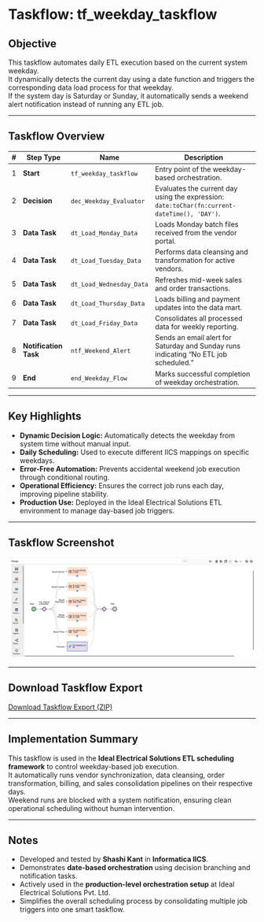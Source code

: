# Taskflow: tf_weekday_taskflow

##  Objective
This taskflow automates daily ETL execution based on the current system weekday.  
It dynamically detects the current day using a date function and triggers the corresponding data load process for that weekday.  
If the system day is Saturday or Sunday, it automatically sends a weekend alert notification instead of running any ETL job.

---

##  Taskflow Overview

| # | Step Type | Name | Description |
|--:|-------------|----------------------------|---------------------------------------------|
| 1 | **Start** | `tf_weekday_taskflow` | Entry point of the weekday-based orchestration. |
| 2 | **Decision** | `dec_Weekday_Evaluator` | Evaluates the current day using the expression:<br>`date:toChar(fn:current-dateTime(), 'DAY')`. |
| 3 | **Data Task** | `dt_Load_Monday_Data` | Loads Monday batch files received from the vendor portal. |
| 4 | **Data Task** | `dt_Load_Tuesday_Data` | Performs data cleansing and transformation for active vendors. |
| 5 | **Data Task** | `dt_Load_Wednesday_Data` | Refreshes mid-week sales and order transactions. |
| 6 | **Data Task** | `dt_Load_Thursday_Data` | Loads billing and payment updates into the data mart. |
| 7 | **Data Task** | `dt_Load_Friday_Data` | Consolidates all processed data for weekly reporting. |
| 8 | **Notification Task** | `ntf_Weekend_Alert` | Sends an email alert for Saturday and Sunday runs indicating “No ETL job scheduled.” |
| 9 | **End** | `end_Weekday_Flow` | Marks successful completion of weekday orchestration. |

---

##  Key Highlights
- **Dynamic Decision Logic:** Automatically detects the weekday from system time without manual input.  
- **Daily Scheduling:** Used to execute different IICS mappings on specific weekdays.  
- **Error-Free Automation:** Prevents accidental weekend job execution through conditional routing.  
- **Operational Efficiency:** Ensures the correct job runs each day, improving pipeline stability.  
- **Production Use:** Deployed in the Ideal Electrical Solutions ETL environment to manage day-based job triggers.

---

##  Taskflow Screenshot
![tf_weekday_taskflow](../CDI/taskflows/tf_weekday_taskflow.png)

---

##  Download Taskflow Export
[Download Taskflow Export (ZIP)](https://raw.githubusercontent.com/s-h-a-s-h-i-k-a-n-t/iics-projects-portfolio/main/jobs_exports/tf_weekday_taskflow-1760862643656.zip)

---

##  Implementation Summary
This taskflow is used in the **Ideal Electrical Solutions ETL scheduling framework** to control weekday-based job execution.  
It automatically runs vendor synchronization, data cleansing, order transformation, billing, and sales consolidation pipelines on their respective days.  
Weekend runs are blocked with a system notification, ensuring clean operational scheduling without human intervention.

---

##  Notes
- Developed and tested by **Shashi Kant** in **Informatica IICS**.  
- Demonstrates **date-based orchestration** using decision branching and notification tasks.  
- Actively used in the **production-level orchestration setup** at Ideal Electrical Solutions Pvt. Ltd.  
- Simplifies the overall scheduling process by consolidating multiple job triggers into one smart taskflow.
